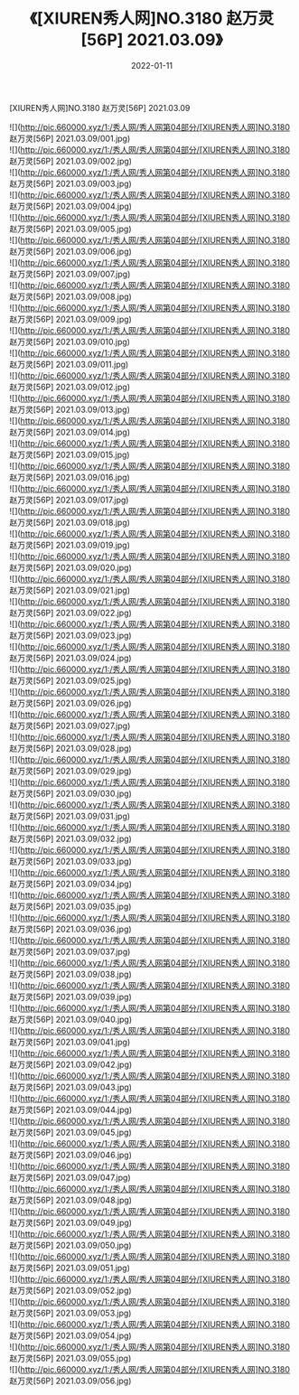﻿---
layout: post
title:  《[XIUREN秀人网]NO.3180 赵万灵[56P] 2021.03.09》
date:   2022-01-11
img: http://pic.660000.xyz/1:/秀人网/秀人网第04部分/[XIUREN秀人网]NO.3180 赵万灵[56P] 2021.03.09/000.jpg
categories: [美女, 清纯, 唯美]
---

[XIUREN秀人网]NO.3180 赵万灵[56P] 2021.03.09

 ![](http://pic.660000.xyz/1:/秀人网/秀人网第04部分/[XIUREN秀人网]NO.3180 赵万灵[56P] 2021.03.09/001.jpg) <br>![](http://pic.660000.xyz/1:/秀人网/秀人网第04部分/[XIUREN秀人网]NO.3180 赵万灵[56P] 2021.03.09/002.jpg) <br>![](http://pic.660000.xyz/1:/秀人网/秀人网第04部分/[XIUREN秀人网]NO.3180 赵万灵[56P] 2021.03.09/003.jpg) <br>![](http://pic.660000.xyz/1:/秀人网/秀人网第04部分/[XIUREN秀人网]NO.3180 赵万灵[56P] 2021.03.09/004.jpg) <br>![](http://pic.660000.xyz/1:/秀人网/秀人网第04部分/[XIUREN秀人网]NO.3180 赵万灵[56P] 2021.03.09/005.jpg) <br>![](http://pic.660000.xyz/1:/秀人网/秀人网第04部分/[XIUREN秀人网]NO.3180 赵万灵[56P] 2021.03.09/006.jpg) <br>![](http://pic.660000.xyz/1:/秀人网/秀人网第04部分/[XIUREN秀人网]NO.3180 赵万灵[56P] 2021.03.09/007.jpg) <br>![](http://pic.660000.xyz/1:/秀人网/秀人网第04部分/[XIUREN秀人网]NO.3180 赵万灵[56P] 2021.03.09/008.jpg) <br>![](http://pic.660000.xyz/1:/秀人网/秀人网第04部分/[XIUREN秀人网]NO.3180 赵万灵[56P] 2021.03.09/009.jpg) <br>![](http://pic.660000.xyz/1:/秀人网/秀人网第04部分/[XIUREN秀人网]NO.3180 赵万灵[56P] 2021.03.09/010.jpg) <br>![](http://pic.660000.xyz/1:/秀人网/秀人网第04部分/[XIUREN秀人网]NO.3180 赵万灵[56P] 2021.03.09/011.jpg) <br>![](http://pic.660000.xyz/1:/秀人网/秀人网第04部分/[XIUREN秀人网]NO.3180 赵万灵[56P] 2021.03.09/012.jpg) <br>![](http://pic.660000.xyz/1:/秀人网/秀人网第04部分/[XIUREN秀人网]NO.3180 赵万灵[56P] 2021.03.09/013.jpg) <br>![](http://pic.660000.xyz/1:/秀人网/秀人网第04部分/[XIUREN秀人网]NO.3180 赵万灵[56P] 2021.03.09/014.jpg) <br>![](http://pic.660000.xyz/1:/秀人网/秀人网第04部分/[XIUREN秀人网]NO.3180 赵万灵[56P] 2021.03.09/015.jpg) <br>![](http://pic.660000.xyz/1:/秀人网/秀人网第04部分/[XIUREN秀人网]NO.3180 赵万灵[56P] 2021.03.09/016.jpg) <br>![](http://pic.660000.xyz/1:/秀人网/秀人网第04部分/[XIUREN秀人网]NO.3180 赵万灵[56P] 2021.03.09/017.jpg) <br>![](http://pic.660000.xyz/1:/秀人网/秀人网第04部分/[XIUREN秀人网]NO.3180 赵万灵[56P] 2021.03.09/018.jpg) <br>![](http://pic.660000.xyz/1:/秀人网/秀人网第04部分/[XIUREN秀人网]NO.3180 赵万灵[56P] 2021.03.09/019.jpg) <br>![](http://pic.660000.xyz/1:/秀人网/秀人网第04部分/[XIUREN秀人网]NO.3180 赵万灵[56P] 2021.03.09/020.jpg) <br>![](http://pic.660000.xyz/1:/秀人网/秀人网第04部分/[XIUREN秀人网]NO.3180 赵万灵[56P] 2021.03.09/021.jpg) <br>![](http://pic.660000.xyz/1:/秀人网/秀人网第04部分/[XIUREN秀人网]NO.3180 赵万灵[56P] 2021.03.09/022.jpg) <br>![](http://pic.660000.xyz/1:/秀人网/秀人网第04部分/[XIUREN秀人网]NO.3180 赵万灵[56P] 2021.03.09/023.jpg) <br>![](http://pic.660000.xyz/1:/秀人网/秀人网第04部分/[XIUREN秀人网]NO.3180 赵万灵[56P] 2021.03.09/024.jpg) <br>![](http://pic.660000.xyz/1:/秀人网/秀人网第04部分/[XIUREN秀人网]NO.3180 赵万灵[56P] 2021.03.09/025.jpg) <br>![](http://pic.660000.xyz/1:/秀人网/秀人网第04部分/[XIUREN秀人网]NO.3180 赵万灵[56P] 2021.03.09/026.jpg) <br>![](http://pic.660000.xyz/1:/秀人网/秀人网第04部分/[XIUREN秀人网]NO.3180 赵万灵[56P] 2021.03.09/027.jpg) <br>![](http://pic.660000.xyz/1:/秀人网/秀人网第04部分/[XIUREN秀人网]NO.3180 赵万灵[56P] 2021.03.09/028.jpg) <br>![](http://pic.660000.xyz/1:/秀人网/秀人网第04部分/[XIUREN秀人网]NO.3180 赵万灵[56P] 2021.03.09/029.jpg) <br>![](http://pic.660000.xyz/1:/秀人网/秀人网第04部分/[XIUREN秀人网]NO.3180 赵万灵[56P] 2021.03.09/030.jpg) <br>![](http://pic.660000.xyz/1:/秀人网/秀人网第04部分/[XIUREN秀人网]NO.3180 赵万灵[56P] 2021.03.09/031.jpg) <br>![](http://pic.660000.xyz/1:/秀人网/秀人网第04部分/[XIUREN秀人网]NO.3180 赵万灵[56P] 2021.03.09/032.jpg) <br>![](http://pic.660000.xyz/1:/秀人网/秀人网第04部分/[XIUREN秀人网]NO.3180 赵万灵[56P] 2021.03.09/033.jpg) <br>![](http://pic.660000.xyz/1:/秀人网/秀人网第04部分/[XIUREN秀人网]NO.3180 赵万灵[56P] 2021.03.09/034.jpg) <br>![](http://pic.660000.xyz/1:/秀人网/秀人网第04部分/[XIUREN秀人网]NO.3180 赵万灵[56P] 2021.03.09/035.jpg) <br>![](http://pic.660000.xyz/1:/秀人网/秀人网第04部分/[XIUREN秀人网]NO.3180 赵万灵[56P] 2021.03.09/036.jpg) <br>![](http://pic.660000.xyz/1:/秀人网/秀人网第04部分/[XIUREN秀人网]NO.3180 赵万灵[56P] 2021.03.09/037.jpg) <br>![](http://pic.660000.xyz/1:/秀人网/秀人网第04部分/[XIUREN秀人网]NO.3180 赵万灵[56P] 2021.03.09/038.jpg) <br>![](http://pic.660000.xyz/1:/秀人网/秀人网第04部分/[XIUREN秀人网]NO.3180 赵万灵[56P] 2021.03.09/039.jpg) <br>![](http://pic.660000.xyz/1:/秀人网/秀人网第04部分/[XIUREN秀人网]NO.3180 赵万灵[56P] 2021.03.09/040.jpg) <br>![](http://pic.660000.xyz/1:/秀人网/秀人网第04部分/[XIUREN秀人网]NO.3180 赵万灵[56P] 2021.03.09/041.jpg) <br>![](http://pic.660000.xyz/1:/秀人网/秀人网第04部分/[XIUREN秀人网]NO.3180 赵万灵[56P] 2021.03.09/042.jpg) <br>![](http://pic.660000.xyz/1:/秀人网/秀人网第04部分/[XIUREN秀人网]NO.3180 赵万灵[56P] 2021.03.09/043.jpg) <br>![](http://pic.660000.xyz/1:/秀人网/秀人网第04部分/[XIUREN秀人网]NO.3180 赵万灵[56P] 2021.03.09/044.jpg) <br>![](http://pic.660000.xyz/1:/秀人网/秀人网第04部分/[XIUREN秀人网]NO.3180 赵万灵[56P] 2021.03.09/045.jpg) <br>![](http://pic.660000.xyz/1:/秀人网/秀人网第04部分/[XIUREN秀人网]NO.3180 赵万灵[56P] 2021.03.09/046.jpg) <br>![](http://pic.660000.xyz/1:/秀人网/秀人网第04部分/[XIUREN秀人网]NO.3180 赵万灵[56P] 2021.03.09/047.jpg) <br>![](http://pic.660000.xyz/1:/秀人网/秀人网第04部分/[XIUREN秀人网]NO.3180 赵万灵[56P] 2021.03.09/048.jpg) <br>![](http://pic.660000.xyz/1:/秀人网/秀人网第04部分/[XIUREN秀人网]NO.3180 赵万灵[56P] 2021.03.09/049.jpg) <br>![](http://pic.660000.xyz/1:/秀人网/秀人网第04部分/[XIUREN秀人网]NO.3180 赵万灵[56P] 2021.03.09/050.jpg) <br>![](http://pic.660000.xyz/1:/秀人网/秀人网第04部分/[XIUREN秀人网]NO.3180 赵万灵[56P] 2021.03.09/051.jpg) <br>![](http://pic.660000.xyz/1:/秀人网/秀人网第04部分/[XIUREN秀人网]NO.3180 赵万灵[56P] 2021.03.09/052.jpg) <br>![](http://pic.660000.xyz/1:/秀人网/秀人网第04部分/[XIUREN秀人网]NO.3180 赵万灵[56P] 2021.03.09/053.jpg) <br>![](http://pic.660000.xyz/1:/秀人网/秀人网第04部分/[XIUREN秀人网]NO.3180 赵万灵[56P] 2021.03.09/054.jpg) <br>![](http://pic.660000.xyz/1:/秀人网/秀人网第04部分/[XIUREN秀人网]NO.3180 赵万灵[56P] 2021.03.09/055.jpg) <br>![](http://pic.660000.xyz/1:/秀人网/秀人网第04部分/[XIUREN秀人网]NO.3180 赵万灵[56P] 2021.03.09/056.jpg) <br>